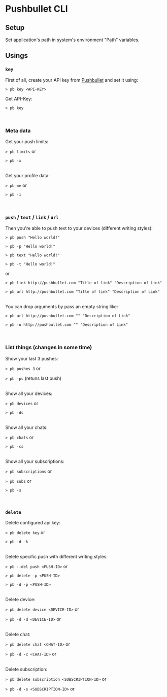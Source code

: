 # Pushbullet CLI

## Setup

Set application's path in system's environment "Path" variables.

## Usings

### `key`

First of all, create your API key from [Pushbullet](http://pushbullet.com) and set it using:

`> pb key <API-KEY>`

Get API-Key:

`> pb key`

<br />

### Meta data

Get your push limits:

`> pb limits` or

`> pb -x`

<br />
Get your profile data:

`> pb me` or

`> pb -i`

<br />

### `push` / `text` / `link` / `url`

Then you're able to push text to your devices (different writing styles):

`> pb push "Hello world!"`

`> pb -p "Hello world!"`

`> pb text "Hello world!"`

`> pb -t "Hello world!"`

or

`> pb link http://pushbullet.com "Title of link" "Description of Link"`

`> pb url http://pushbullet.com "Title of link" "Description of Link"`

<br />
You can drop arguments by pass an empty string like:

`> pb url http://pushbullet.com "" "Description of Link"`

`> pb -u http://pushbullet.com "" "Description of Link"`

<br />

### List things (changes in some time)

Show your last 3 pushes:

`> pb pushes 3` or

`> pb -ps` (retuns last push)

<br />
Show all your devices:

`> pb devices` or

`> pb -ds`

<br />
Show all your chats:

`> pb chats` or

`> pb -cs`

<br />
Show all your subscriptions:

`> pb subscriptions` or

`> pb subs` or

`> pb -s`

<br />

### `delete`

Delete configured api key:

`> pb delete key` or

`> pb -d -k`

<br />
Delete specific push with different writing styles:

`> pb --del push <PUSH-ID>` or

`> pb delete -p <PUSH-ID>`

`> pb -d -p <PUSH-ID>`

<br />
Delete device:

`> pb delete device <DEVICE-ID>` or

`> pb -d -d <DEVICE-ID>` or

<br />
Delete chat:

`> pb delete chat <CHAT-ID>` or

`> pb -d -c <CHAT-ID>` or

<br />
Delete subscription:

`> pb delete subscription <SUBSCRIPTION-ID>` or

`> pb -d -s <SUBSCRIPTION-ID>` or


